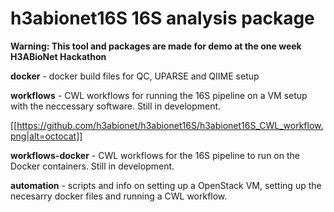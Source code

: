 # h3abionet16S 16S analysis package

**Warning: This tool and packages are made for demo at the one week H3ABioNet Hackathon**

**docker** - docker build files for QC, UPARSE and QIIME setup

**workflows** - CWL workflows for running the 16S pipeline on a VM setup with the neccessary software. Still in development.

[[https://github.com/h3abionet/h3abionet16S/h3abionet16S_CWL_workflow.png|alt=octocat]]

**workflows-docker** - CWL workflows for the 16S pipeline to run on the Docker containers. Still in development.

**automation** - scripts and info on setting up a OpenStack VM, setting up the necesarry docker files and running a CWL workflow.
